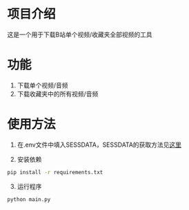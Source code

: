 # 项目介绍

这是一个用于下载B站单个视频/收藏夹全部视频的工具

# 功能

1. 下载单个视频/音频
2. 下载收藏夹中的所有视频/音频

# 使用方法

1. 在.env文件中填入SESSDATA，SESSDATA的获取方法见[这里](https://www.bilibili.com/read/cv25451423/)

2. 安装依赖
   
```bash
pip install -r requirements.txt
```

3. 运行程序
```bash
python main.py
```